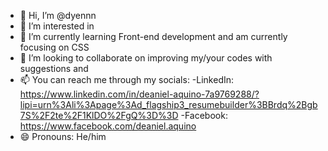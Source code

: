 - 👋 Hi, I’m @dyennn
- 👀 I’m interested in 
- 🌱 I’m currently learning Front-end development and am currently focusing on CSS
- 💞️ I’m looking to collaborate on improving my/your codes with suggestions and 
- 📫 You can reach me through my socials:
    -LinkedIn: https://www.linkedin.com/in/deaniel-aquino-7a9769288/?lipi=urn%3Ali%3Apage%3Ad_flagship3_resumebuilder%3BBrdq%2Bgb7S%2F2te%2F1KlDO%2FgQ%3D%3D
    -Facebook: https://www.facebook.com/deaniel.aquino
- 😄 Pronouns: He/him 

<!---
dyennn/dyennn is a ✨ special ✨ repository because its `README.md` (this file) appears on your GitHub profile.
You can click the Preview link to take a look at your changes.
--->
